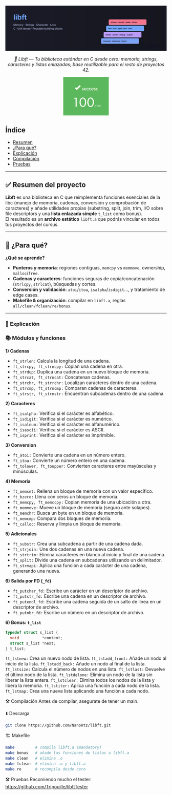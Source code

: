 <!-- ===================== BANNER ===================== -->
<p align="center">
  <img src="https://raw.githubusercontent.com/NanoHtz/Assets/main/libft/banner.svg" alt="Libft banner">
</p>

<p align="center"><i>🧱 Libft — Tu biblioteca estándar en C desde cero: memoria, strings, caracteres y listas enlazadas; base reutilizable para el resto de proyectos 42.</i></p>

<p align="center">
  <img src="https://raw.githubusercontent.com/NanoHtz/Assets/main/100.png" alt="Libft nota" height="120">
</p>


## Índice
- [Resumen](#resumen)
- [¿Para qué?](#para-que)
- [Explicación](#explicacion)
- [Compilación](#compilacion)
- [Pruebas](#pruebas)

---
<a id="resumen"></a>
## ✅ Resumen del proyecto<br>

**Libft** es una biblioteca en C que reimplementa funciones esenciales de la libc (manejo de memoria, cadenas, conversión y comprobación de caracteres) y añade utilidades propias (substring, split, join, trim, I/O sobre file descriptors y una **lista enlazada simple** `t_list` como bonus).  
El resultado es un **archivo estático** `libft.a` que podrás vincular en todos tus proyectos del cursus.

---

<a id="para-que"></a>
## 🧩 ¿Para qué?

**¿Qué se aprende?**
- **Punteros y memoria**: regiones contiguas, `memcpy` vs `memmove`, ownership, `malloc`/`free`.
- **Cadenas y caracteres**: funciones seguras de copia/concatenación (`strlcpy`, `strlcat`), búsquedas y cortes.
- **Conversión y validación**: `atoi`/`itoa`, `isalpha`/`isdigit`…, y tratamiento de edge cases.
- **Makefile & organización**: compilar en `libft.a`, reglas `all/clean/fclean/re/bonus`.

---

<a id="explicacion"></a>
  <summary><h3>📝 Explicación</h3></summary>

### 📚 Módulos y funciones

**1) Cadenas**
<br>
- `ft_strlen:` Calcula la longitud de una cadena.
- `ft_strcpy, ft_strncpy:` Copian una cadena en otra.
- `ft_strdup:` Duplica una cadena en un nuevo bloque de memoria.
- `ft_strcat, ft_strncat:` Concatenan cadenas.
- `ft_strchr, ft_strrchr:` Localizan caracteres dentro de una cadena.
- `ft_strcmp, ft_strncmp:` Comparan cadenas de caracteres.
- `ft_strstr, ft_strnstr:` Encuentran subcadenas dentro de una cadena

**2) Caracteres**

- `ft_isalpha:` Verifica si el carácter es alfabético.
- `ft_isdigit:` Verifica si el carácter es numérico.
- `ft_isalnum:` Verifica si el carácter es alfanumérico.
- `ft_isascii:` Verifica si el carácter es ASCII.
- `ft_isprint:` Verifica si el carácter es imprimible.

**3) Conversion**

- `ft_atoi:` Convierte una cadena en un número entero.
- `ft_itoa:` Convierte un número entero en una cadena.
- `ft_tolower, ft_toupper:` Convierten caracteres entre mayúsculas y minúsculas.

**4) Memoria**

- `ft_memset:` Rellena un bloque de memoria con un valor específico.
- `ft_bzero:` Llena con ceros un bloque de memoria.
- `ft_memcpy, ft_memccpy:` Copian memoria de una ubicación a otra.
- `ft_memmove:` Mueve un bloque de memoria (seguro ante solapes).
- `ft_memchr:` Busca un byte en un bloque de memoria.
- `ft_memcmp:` Compara dos bloques de memoria.
- `ft_calloc:` Reserva y limpia un bloque de memoria.

**5) Adicionales**

- `ft_substr:` Crea una subcadena a partir de una cadena dada.
- `ft_strjoin:` Une dos cadenas en una nueva cadena.
- `ft_strtrim:` Elimina caracteres en blanco al inicio y final de una cadena.
- `ft_split:` Divide una cadena en subcadenas utilizando un delimitador.
- `ft_strmapi:` Aplica una función a cada carácter de una cadena, generando una nueva.

**6) Salida por FD (`_fd`)**

- `ft_putchar_fd:` Escribe un carácter en un descriptor de archivo.
- `ft_putstr_fd:` Escribe una cadena en un descriptor de archivo.
- `ft_putendl_fd:` Escribe una cadena seguida de un salto de línea en un descriptor de archivo.
- `ft_putnbr_fd:` Escribe un número en un descriptor de archivo.

**6) Bonus: `t_list`**
```c
typedef struct s_list {
  void          *content;
  struct s_list *next;
} t_list;
```

`ft_lstnew:` Crea un nuevo nodo de lista.
`ft_lstadd_front:` Añade un nodo al inicio de la lista.
`ft_lstadd_back:` Añade un nodo al final de la lista.
`ft_lstsize:` Calcula el número de nodos en una lista.
`ft_lstlast:` Devuelve el último nodo de la lista.
`ft_lstdelone:` Elimina un nodo de la lista sin liberar la lista entera.
`ft_lstclear:` Elimina todos los nodos de la lista y libera la memoria.
`ft_lstiter:` Aplica una función a cada nodo de la lista.
`ft_lstmap:` Crea una nueva lista aplicando una función a cada nodo.

<a id="compilacion"></a>

🛠️ Compilación
Antes de compilar, asegurate de tener un main.

⬇️ Descarga
```bash
git clone https://github.com/NanoHtz/libft.git
```
🏗️ Makefile
```bash
make         # compila libft.a (mandatory)
make bonus   # añade las funciones de listas a libft.a
make clean   # elimina .o
make fclean  # elimina .o y libft.a
make re      # recompila desde cero
```
<a id="pruebas"></a>
🛠️ Pruebas
Recomiendo mucho el tester:
<br>
https://github.com/Tripouille/libftTester
